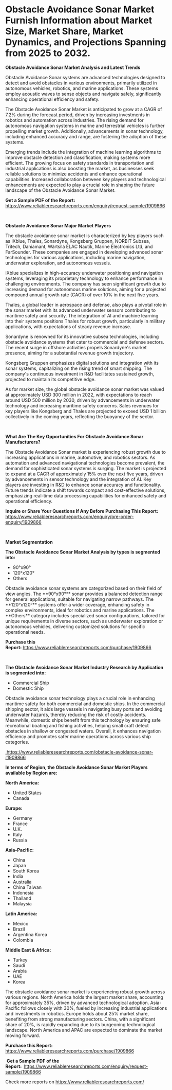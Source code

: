 <p><h1>Obstacle Avoidance Sonar Market Furnish Information about Market Size, Market Share, Market Dynamics, and Projections Spanning from 2025 to 2032.</h1></p><p><strong>Obstacle Avoidance Sonar Market Analysis and Latest Trends</strong></p>
<p><p>Obstacle Avoidance Sonar systems are advanced technologies designed to detect and avoid obstacles in various environments, primarily utilized in autonomous vehicles, robotics, and marine applications. These systems employ acoustic waves to sense objects and navigate safely, significantly enhancing operational efficiency and safety.</p><p>The Obstacle Avoidance Sonar Market is anticipated to grow at a CAGR of 7.2% during the forecast period, driven by increasing investments in robotics and automation across industries. The rising demand for autonomous navigation systems in marine and terrestrial vehicles is further propelling market growth. Additionally, advancements in sonar technology, including enhanced accuracy and range, are fostering the adoption of these systems.</p><p>Emerging trends include the integration of machine learning algorithms to improve obstacle detection and classification, making systems more efficient. The growing focus on safety standards in transportation and industrial applications is also boosting the market, as businesses seek reliable solutions to minimize accidents and enhance operational capabilities. Increased collaboration between key players and technological enhancements are expected to play a crucial role in shaping the future landscape of the Obstacle Avoidance Sonar Market.</p></p>
<p><strong>Get a Sample PDF of the Report:&nbsp;</strong> <a href="https://www.reliableresearchreports.com/enquiry/request-sample/1909866?utm_campaign=2463&utm_medium=2&utm_source=Github&utm_content=ia&utm_term=20022025&utm_id=obstacle-avoidance-sonar">https://www.reliableresearchreports.com/enquiry/request-sample/1909866</a></p>
<p>&nbsp;</p>
<p><strong>Obstacle Avoidance Sonar Major Market Players</strong></p>
<p><p>The obstacle avoidance sonar market is characterized by key players such as iXblue, Thales, Sonardyne, Kongsberg Gruppen, NORBIT Subsea, Tritech, Daniamant, Wärtsilä ELAC Nautik, Marine Electronics Ltd, and FarSounder. These companies are engaged in developing advanced sonar technologies for various applications, including marine navigation, underwater exploration, and autonomous vessels.</p><p>iXblue specializes in high-accuracy underwater positioning and navigation systems, leveraging its proprietary technology to enhance performance in challenging environments. The company has seen significant growth due to increasing demand for autonomous marine solutions, aiming for a projected compound annual growth rate (CAGR) of over 10% in the next five years.</p><p>Thales, a global leader in aerospace and defense, also plays a pivotal role in the sonar market with its advanced underwater sensors contributing to maritime safety and security. The integration of AI and machine learning into their systems positions Thales for robust growth, particularly in military applications, with expectations of steady revenue increase.</p><p>Sonardyne is renowned for its innovative subsea technologies, including obstacle avoidance systems that cater to commercial and defense sectors. The recent surge in offshore activities propels Sonardyne's market presence, aiming for a substantial revenue growth trajectory.</p><p>Kongsberg Gruppen emphasizes digital solutions and integration with its sonar systems, capitalizing on the rising trend of smart shipping. The company's continuous investment in R&D facilitates sustained growth, projected to maintain its competitive edge.</p><p>As for market size, the global obstacle avoidance sonar market was valued at approximately USD 300 million in 2022, with expectations to reach around USD 500 million by 2030, driven by advancements in underwater technology and increasing maritime safety concerns. Sales revenues for key players like Kongsberg and Thales are projected to exceed USD 1 billion collectively in the coming years, reflecting the buoyancy of the sector.</p></p>
<p>&nbsp;</p>
<p><strong>What Are The Key Opportunities For Obstacle Avoidance Sonar Manufacturers?</strong></p>
<p><p>The Obstacle Avoidance Sonar market is experiencing robust growth due to increasing applications in marine, automotive, and robotics sectors. As automation and advanced navigational technologies become prevalent, the demand for sophisticated sonar systems is surging. The market is projected to expand at a CAGR of approximately 15% over the next five years, driven by advancements in sensor technology and the integration of AI. Key players are investing in R&D to enhance sonar accuracy and functionality. Future trends indicate a shift towards compact and cost-effective solutions, emphasizing real-time data processing capabilities for enhanced safety and operational efficiency.</p></p>
<p><strong>Inquire or Share Your Questions If Any Before Purchasing This Report:</strong> <a href="https://www.reliableresearchreports.com/enquiry/pre-order-enquiry/1909866?utm_campaign=2463&utm_medium=2&utm_source=Github&utm_content=ia&utm_term=20022025&utm_id=obstacle-avoidance-sonar">https://www.reliableresearchreports.com/enquiry/pre-order-enquiry/1909866</a></p>
<p>&nbsp;</p>
<p><strong>Market Segmentation</strong></p>
<p><strong>The Obstacle Avoidance Sonar Market Analysis by types is segmented into:</strong></p>
<p><ul><li>90°x90°</li><li>120°x120°</li><li>Others</li></ul></p>
<p><p>Obstacle avoidance sonar systems are categorized based on their field of view angles. The **90°x90°** sonar provides a balanced detection range for general applications, suitable for navigating narrow pathways. The **120°x120°** systems offer a wider coverage, enhancing safety in complex environments, ideal for robotics and marine applications. The **Others** category includes specialized sonar configurations, tailored for unique requirements in diverse sectors, such as underwater exploration or autonomous vehicles, delivering customized solutions for specific operational needs.</p></p>
<p><strong>Purchase this Report:&nbsp;</strong><a href="https://www.reliableresearchreports.com/purchase/1909866?utm_campaign=2463&utm_medium=2&utm_source=Github&utm_content=ia&utm_term=20022025&utm_id=obstacle-avoidance-sonar">https://www.reliableresearchreports.com/purchase/1909866</a></p>
<p>&nbsp;</p>
<p><strong>The Obstacle Avoidance Sonar Market Industry Research by Application is segmented into:</strong></p>
<p><ul><li>Commercial Ship</li><li>Domestic Ship</li></ul></p>
<p><p>Obstacle avoidance sonar technology plays a crucial role in enhancing maritime safety for both commercial and domestic ships. In the commercial shipping sector, it aids large vessels in navigating busy ports and avoiding underwater hazards, thereby reducing the risk of costly accidents. Meanwhile, domestic ships benefit from this technology by ensuring safe recreational boating and fishing activities, helping small craft detect obstacles in shallow or congested waters. Overall, it enhances navigation efficiency and promotes safer marine operations across various ship categories.</p></p>
<p><a href="https://www.reliableresearchreports.com/obstacle-avoidance-sonar-r1909866?utm_campaign=2463&utm_medium=2&utm_source=Github&utm_content=ia&utm_term=20022025&utm_id=obstacle-avoidance-sonar">&nbsp;https://www.reliableresearchreports.com/obstacle-avoidance-sonar-r1909866</a></p>
<p><strong>In terms of Region, the Obstacle Avoidance Sonar Market Players available by Region are:</strong></p>
<p>
    <p> <strong> North America: </strong>
        <ul>
            <li>United States</li>
            <li>Canada</li>
        </ul>
        </p> 
    <p> <strong> Europe: </strong>
        <ul>
            <li>Germany</li>
            <li>France</li>
            <li>U.K.</li>
            <li>Italy</li>
            <li>Russia</li>
        </ul>
        </p> 
    <p> <strong> Asia-Pacific: </strong>
        <ul>
            <li>China</li>
            <li>Japan</li>
            <li>South Korea</li>
            <li>India</li>
            <li>Australia</li>
            <li>China Taiwan</li>
            <li>Indonesia</li>
            <li>Thailand</li>
            <li>Malaysia</li>
        </ul>
        </p> 
    <p> <strong> Latin America: </strong>
        <ul>
            <li>Mexico</li>
            <li>Brazil</li>
            <li>Argentina Korea</li>
            <li>Colombia</li>
        </ul>
        </p> 
    <p> <strong> Middle East & Africa: </strong>
        <ul>
            <li>Turkey</li>
            <li>Saudi</li>
            <li>Arabia</li>
            <li>UAE</li>
            <li>Korea</li>
        </ul>
    </p>
    </p>
<p><p>The obstacle avoidance sonar market is experiencing robust growth across various regions. North America holds the largest market share, accounting for approximately 35%, driven by advanced technological adoption. Asia-Pacific follows closely with 30%, fueled by increasing industrial applications and investments in robotics. Europe holds about 25% market share, benefiting from strong manufacturing sectors. China, with a significant share of 20%, is rapidly expanding due to its burgeoning technological landscape. North America and APAC are expected to dominate the market moving forward.</p></p>
<p><strong>Purchase this Report: </strong><a href="https://www.reliableresearchreports.com/purchase/1909866?utm_campaign=2463&utm_medium=2&utm_source=Github&utm_content=ia&utm_term=20022025&utm_id=obstacle-avoidance-sonar">https://www.reliableresearchreports.com/purchase/1909866</a></p>
<p>&nbsp;<strong>Get a Sample PDF of the Report:&nbsp;&nbsp;</strong><a href="https://www.reliableresearchreports.com/enquiry/request-sample/1909866?utm_campaign=2463&utm_medium=2&utm_source=Github&utm_content=ia&utm_term=20022025&utm_id=obstacle-avoidance-sonar">https://www.reliableresearchreports.com/enquiry/request-sample/1909866</a></p>
<p><strong></strong></p>
<p>Check more reports on <a href="https://www.reliableresearchreports.com/?utm_campaign=2463&utm_medium=2&utm_source=Github&utm_content=ia&utm_term=20022025&utm_id=obstacle-avoidance-sonar">https://www.reliableresearchreports.com/</a></p>
